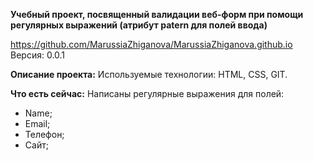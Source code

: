 ﻿**Учебный проект, посвященный валидации веб-форм при помощи регулярных выражений (атрибут patern для полей ввода)**

https://github.com/MarussiaZhiganova/MarussiaZhiganova.github.io
Версия: 0.0.1

**Описание проекта:**
Используемые технологии: HTML, CSS, GIT.

**Что есть сейчас:**
Написаны регулярные выражения для полей:

 - Name;
 - Email;
 - Телефон;
 - Сайт;

